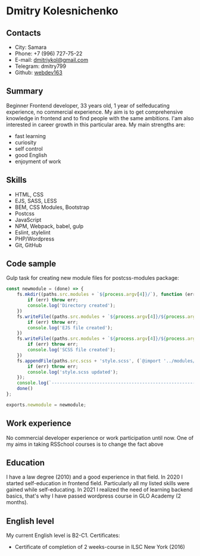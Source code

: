 # Dmitry Kolesnichenko

## Contacts

- City: Samara
- Phone: +7 (996) 727-75-22
- E-mail: [dmitriykol@gmail.com](mailto:dmitriykol@gmail.com)
- Telegram: dmitry799
- Github: [webdev163](https://github.com/webdev163)

## Summary

Beginner Frontend developer, 33 years old, 1 year of selfeducating experience, no commercial experience. My aim is to get comprehensive knowledge in frontend and to find people with the same ambitions. I'am also interested in career growth in this particular area. My main strengths are:
- fast learning
- curiosity
- self control
- good English
- enjoyment of work

## Skills

- HTML, CSS
- EJS, SASS, LESS
- BEM, CSS Modules, Bootstrap
- Postcss
- JavaScript
- NPM, Webpack, babel, gulp
- Eslint, stylelint
- PHP/Wordpress
- Git, GitHub

## Code sample

Gulp task for creating new module files for postcss-modules package:

```javascript
const newmodule = (done) => {
    fs.mkdir((paths.src.modules + `${process.argv[4]}/`), function (err) {
        if (err) throw err;
        console.log('Directory created');
    })
    fs.writeFile((paths.src.modules + `${process.argv[4]}/${process.argv[4]}.ejs`), '', function (err) {
        if (err) throw err;
        console.log('EJS file created');
    })
    fs.writeFile((paths.src.modules + `${process.argv[4]}/${process.argv[4]}.scss`), '', function (err) {
        if (err) throw err;
        console.log('SCSS file created');
    })
    fs.appendFile(paths.src.scss + 'style.scss', (`@import '../modules/_css/${process.argv[4]}';\n`), function (err) {
        if (err) throw err;
        console.log('style.scss updated');
    });
    console.log(`---------------------------------------------------------------------------\ncopy to index.html -->\t<%- include('../modules/_html/${process.argv[4]}.ejs'); %>\n---------------------------------------------------------------------------`)
    done()
};

exports.newmodule = newmodule;
```

## Work experience

No commercial developer experience or work participation until now. One of my aims in taking RSSchool courses is to change the fact above

## Education

I have a law degree (2010) and a good experience in that field. In 2020 I started self-education in frontend field. Particularly all my listed skills were gained while self-educating. In 2021 I realized the need of learning backend basics, that's why I have passed wordpress course in GLO Academy (2 months).

## English level
My current English level is B2-C1. Certificates:
- Certificate of completion of 2 weeks-course in ILSC New York (2016)
